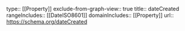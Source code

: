 type:: [[Property]]
exclude-from-graph-view:: true
title:: dateCreated
rangeIncludes:: [[DateISO8601]]
domainIncludes:: [[Property]]
url:: https://schema.org/dateCreated
